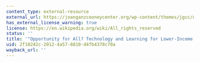 ```yaml
---
content_type: external-resource
external_url: https://joanganzcooneycenter.org/wp-content/themes/jgcc/downloader.php?file=/wp-content/uploads/2016/01/jgcc_opportunityforall.pdf
has_external_license_warning: true
license: https://en.wikipedia.org/wiki/All_rights_reserved
status: ''
title: '"Opportunity for All? Technology and Learning for Lower-Income Families" (PDF).'
uid: 2f10242c-2012-4a57-8810-d4fb4378c70a
wayback_url: ''
---
```

